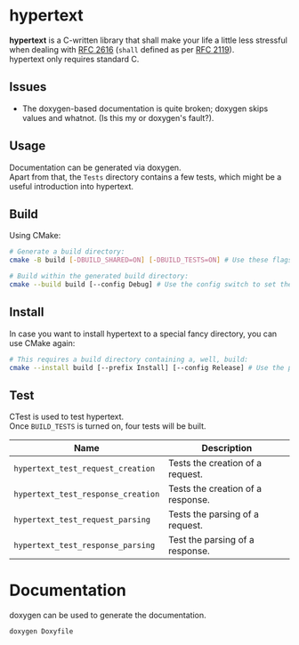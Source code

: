 # hypertext
**hypertext** is a C-written library that shall make your life a little less stressful when dealing with [RFC 2616](https://tools.ietf.org/html/rfc2616) (`shall` defined as per [RFC 2119](https://tools.ietf.org/html/rfc2119)).  
hypertext only requires standard C.

## Issues
- The doxygen-based documentation is quite broken; doxygen skips values and whatnot. (Is this my or doxygen's fault?).

## Usage
Documentation can be generated via doxygen.  
Apart from that, the `Tests` directory contains a few tests, which might be a useful introduction into hypertext.

## Build
Using CMake:
```sh 
# Generate a build directory:
cmake -B build [-DBUILD_SHARED=ON] [-DBUILD_TESTS=ON] # Use these flags to turn on building hypertext as a shared library and/or tests.

# Build within the generated build directory:
cmake --build build [--config Debug] # Use the config switch to set the configuration for generators allowing multiple configurations, like Visual Studio.
```

## Install
In case you want to install hypertext to a special fancy directory, you can use CMake again:
```sh
# This requires a build directory containing a, well, build:
cmake --install build [--prefix Install] [--config Release] # Use the prefix switch to set a directory to install the contents within, and the config switch as shown above.
```

## Test
CTest is used to test hypertext.  
Once `BUILD_TESTS` is turned on, four tests will be built.

| Name | Description
|---|---|
| `hypertext_test_request_creation` | Tests the creation of a request. |
| `hypertext_test_response_creation` | Tests the creation of a response. | 
| `hypertext_test_request_parsing` | Tests the parsing of a request. |
| `hypertext_test_response_parsing` | Test the parsing of a response. |

# Documentation
doxygen can be used to generate the documentation.
```sh
doxygen Doxyfile
```
